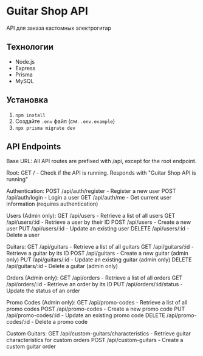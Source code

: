 # Guitar Shop API

API для заказа кастомных электрогитар

## Технологии
- Node.js
- Express
- Prisma
- MySQL

## Установка
1. `npm install`
2. Создайте `.env` файл (см. `.env.example`)
3. `npx prisma migrate dev`

## API Endpoints
Base URL:
All API routes are prefixed with /api, except for the root endpoint.

Root:
GET / - Check if the API is running. Responds with "Guitar Shop API is running"

Authentication:
POST /api/auth/register - Register a new user
POST /api/auth/login - Login a user
GET /api/auth/me - Get current user information (requires authentication)

Users (Admin only):
GET /api/users - Retrieve a list of all users
GET /api/users/:id - Retrieve a user by their ID
POST /api/users - Create a new user
PUT /api/users/:id - Update an existing user
DELETE /api/users/:id - Delete a user

Guitars:
GET /api/guitars - Retrieve a list of all guitars
GET /api/guitars/:id - Retrieve a guitar by its ID
POST /api/guitars - Create a new guitar (admin only)
PUT /api/guitars/:id - Update an existing guitar (admin only)
DELETE /api/guitars/:id - Delete a guitar (admin only)

Orders (Admin only):
GET /api/orders - Retrieve a list of all orders
GET /api/orders/:id - Retrieve an order by its ID
PUT /api/orders/:id/status - Update the status of an order

Promo Codes (Admin only):
GET /api/promo-codes - Retrieve a list of all promo codes
POST /api/promo-codes - Create a new promo code
PUT /api/promo-codes/:id - Update an existing promo code
DELETE /api/promo-codes/:id - Delete a promo code

Custom Guitars:
GET /api/custom-guitars/characteristics - Retrieve guitar characteristics for custom orders
POST /api/custom-guitars - Create a custom guitar order